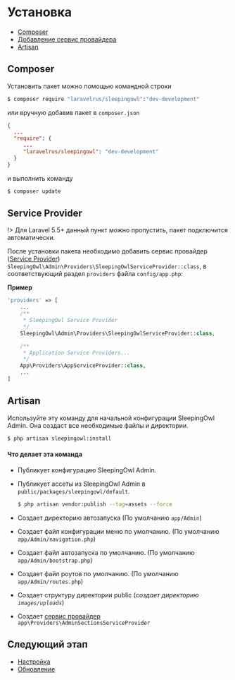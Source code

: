# Установка

 - [Composer](#composer)
 - [Добавление сервис провайдера](#service-provider)
 - [Artisan](#artisan)

<a name="composer"></a>
## Composer
Установить пакет можно помощью командной строки

```bash
$ composer require "laravelrus/sleepingowl":"dev-development"
```

или вручную добавив пакет в `composer.json`

```json
{
  ...
  "require": {
     ...
     "laravelrus/sleepingowl": "dev-development"
  }
}
```
и выполнить команду

```bash
$ composer update
```

<a name="service-provider"></a>
## Service Provider
!> Для Laravel 5.5+ данный пункт можно пропустить, пакет подключится автоматически.

После установки пакета необходимо добавить сервис провайдер
([Service Provider](https://laravel.com/docs/providers)) `SleepingOwl\Admin\Providers\SleepingOwlServiceProvider::class`,
в соответствующий раздел `providers` файла `config/app.php`:

**Пример**
```php
'providers' => [
    ...
    /**
     * SleepingOwl Service Provider
     */
    SleepingOwl\Admin\Providers\SleepingOwlServiceProvider::class,

    /**
     * Application Service Providers...
     */
    App\Providers\AppServiceProvider::class,
    ...
]
```

<a name="artisan"></a>
## Artisan

Используйте эту команду для начальной конфигурации SleepingOwl Admin. Она создаст все необходимые файлы и директории.

```bash
$ php artisan sleepingowl:install
```

#### Что делает эта команда

 - Публикует конфигурацию SleepingOwl Admin.
 - Публикует ассеты из SleepingOwl Admin в `public/packages/sleepingowl/default`.
   ```bash
   $ php artisan vendor:publish --tag=assets --force
   ```


 - Создает директорию автозапуска (По умолчанию `app/Admin`)
 - Создает файл конфигурации меню по умолчанию. (По умолчанию `app/Admin/navigation.php`)
 - Создает файл автозапуска по умолчанию. (По умолчанию `app/Admin/bootstrap.php`)
 - Создает файл роутов по умолчанию. (По умолчанию `app/Admin/routes.php`)
 - Создает структуру директории public (*создает директорию `images/uploads`*)
 - Создает [сервис провайдер](model_configuration_section) `app\Providers\AdminSectionsServiceProvider`

<a name="what-next"></a>
## Следующий этап

 - [Настройка](configuration)
 - [Обновление](update)
